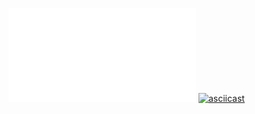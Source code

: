 ![asciinema-player](images/demo.json)
[![asciicast](https://asciinema.org/a/14.png)](images/demo.json)
